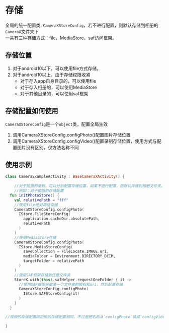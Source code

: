 # 存储
全局的统一配置类: `CameraXStoreConfig`，若不进行配置，则默认存储到相册的`CameraX`文件夹下    
一共有三种存储方式：file，MediaStore，saf访问框架。  

## 存储位置
1. 对于android10以下，可以使用file方式存储。  
2. 对于android10以上，由于存储权限收紧  
    * 对于存入app自身目录的，可以使用file  
    * 对于存入相册的，可以使用MediaStore  
    * 对于其他目录的，可以使用saf框架  

## 存储配置如何使用
`CameraXStoreConfig`是一个`object`类，配置全局生效  
1. 调用CameraXStoreConfig.configPhoto()配置图片存储位置
2. 调用CameraXStoreConfig.configVideo()配置录制存储位置，使用方式与配置图片没有区别，仅方法名称不同

## 使用示例

```kotlin
class CameraExampleActivity : BaseCameraXActivity() {
    
    //对于拍摄和录制，可以分别配置存储位置，如果不进行配置，则默认存储到相册文件夹。
    //例如：对于拍照的存储配置
  fun initPhotoStore() {
    val relativePath = "fff"
    //使用file绝对路径存储
    CameraXStoreConfig.configPhoto(
      IStore.FileStoreConfig(
        application.cacheDir.absolutePath,
        relativePath
      )
    )
    //使用MediaStore存储
    CameraXStoreConfig.configPhoto(
      IStore.MediaStoreConfig(
        saveCollection = FileLocate.IMAGE.uri,
        mediaFolder = Environment.DIRECTORY_DCIM,
        targetFolder = relativePath
      )
    )
    //使用SAF框架存储到任意文件夹
    StoreX.with(this).safHelper.requestOneFolder { it ->
      //使用SAF框架获取某一个文件夹的授权和uri，然后配置存储
      CameraXStoreConfig.configPhoto(
        IStore.SAFStoreConfig(it)
      )
    }
  }

//视频的存储配置同拍照的存储配置相同，不过是把名称从`configPhoto`换成`configVideo`.可以参考app示例中的MainActivity

}
```